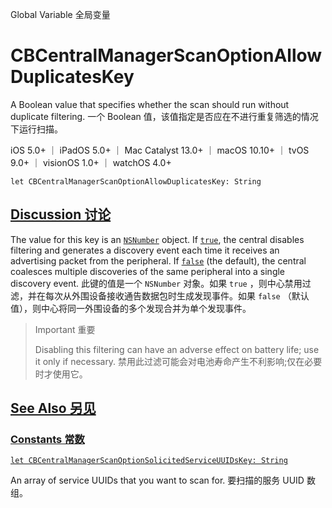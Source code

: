 Global Variable 全局变量

# CBCentralManagerScanOptionAllowDuplicatesKey

A Boolean value that specifies whether the scan should run without duplicate filtering.
一个 Boolean 值，该值指定是否应在不进行重复筛选的情况下运行扫描。

iOS 5.0+ ｜ iPadOS 5.0+ ｜ Mac Catalyst 13.0+ ｜ macOS 10.10+ ｜ tvOS 9.0+ ｜ visionOS 1.0+ ｜ watchOS 4.0+ 

```
let CBCentralManagerScanOptionAllowDuplicatesKey: String
```



## [Discussion 讨论](https://developer.apple.com/documentation/corebluetooth/cbcentralmanagerscanoptionallowduplicateskey#Discussion)

The value for this key is an [`NSNumber`](https://developer.apple.com/documentation/foundation/nsnumber) object. If [`true`](https://developer.apple.com/documentation/swift/true), the central disables filtering and generates a discovery event each time it receives an advertising packet from the peripheral. If [`false`](https://developer.apple.com/documentation/swift/false) (the default), the central coalesces multiple discoveries of the same peripheral into a single discovery event.
此键的值是一个 `NSNumber` 对象。如果 `true` ，则中心禁用过滤，并在每次从外围设备接收通告数据包时生成发现事件。如果 `false` （默认值），则中心将同一外围设备的多个发现合并为单个发现事件。

> Important 重要
>
> Disabling this filtering can have an adverse effect on battery life; use it only if necessary.
> 禁用此过滤可能会对电池寿命产生不利影响;仅在必要时才使用它。



## [See Also 另见](https://developer.apple.com/documentation/corebluetooth/cbcentralmanagerscanoptionallowduplicateskey#see-also)

### [Constants 常数](https://developer.apple.com/documentation/corebluetooth/cbcentralmanagerscanoptionallowduplicateskey#Constants)

[`let CBCentralManagerScanOptionSolicitedServiceUUIDsKey: String`](https://developer.apple.com/documentation/corebluetooth/cbcentralmanagerscanoptionsolicitedserviceuuidskey)

An array of service UUIDs that you want to scan for.
要扫描的服务 UUID 数组。
